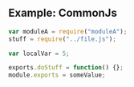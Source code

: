 ## Example: CommonJs

``` javascript
var moduleA = require("moduleA");
stuff = require("../file.js");

var localVar = 5;

exports.doStuff = function() {};
module.exports = someValue;
```